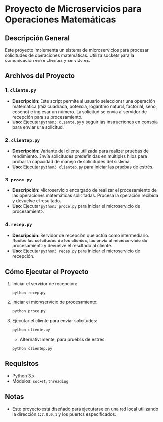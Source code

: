 
# Proyecto de Microservicios para Operaciones Matemáticas

## Descripción General
Este proyecto implementa un sistema de microservicios para procesar solicitudes de operaciones matemáticas. Utiliza sockets para la comunicación entre clientes y servidores.

## Archivos del Proyecto

### 1. `cliente.py`
- **Descripción**: Este script permite al usuario seleccionar una operación matemática (raíz cuadrada, potencia, logaritmo natural, factorial, seno, coseno) e ingresar un número. La solicitud se envía al servidor de recepción para su procesamiento.
- **Uso**: Ejecutar `python3 cliente.py` y seguir las instrucciones en consola para enviar una solicitud.

### 2. `clientep.py`
- **Descripción**: Variante del cliente utilizada para realizar pruebas de rendimiento. Envía solicitudes predefinidas en múltiples hilos para probar la capacidad de manejo de solicitudes del sistema.
- **Uso**: Ejecutar `python3 clientep.py` para iniciar las pruebas de estrés.

### 3. `proce.py`
- **Descripción**: Microservicio encargado de realizar el procesamiento de las operaciones matemáticas solicitadas. Procesa la operación recibida y devuelve el resultado.
- **Uso**: Ejecutar `python3 proce.py` para iniciar el microservicio de procesamiento.

### 4. `recep.py`
- **Descripción**: Servidor de recepción que actúa como intermediario. Recibe las solicitudes de los clientes, las envía al microservicio de procesamiento y devuelve el resultado al cliente.
- **Uso**: Ejecutar `python3 recep.py` para iniciar el microservicio de recepción.

## Cómo Ejecutar el Proyecto
1. Iniciar el servidor de recepción:
   ```bash
   python recep.py
   ```
2. Iniciar el microservicio de procesamiento:
   ```bash
   python proce.py
   ```
3. Ejecutar el cliente para enviar solicitudes:
   ```bash
   python cliente.py
   ```
   - Alternativamente, para pruebas de estrés:
   ```bash
   python clientep.py
   ```

## Requisitos
- Python 3.x
- Módulos: `socket`, `threading`

## Notas
- Este proyecto está diseñado para ejecutarse en una red local utilizando la dirección `127.0.0.1` y los puertos especificados.
